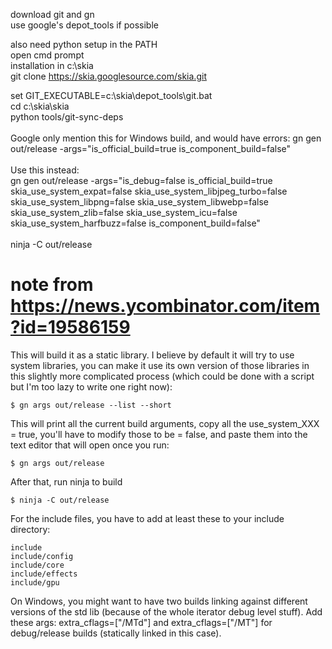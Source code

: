 download git and gn<br>
use google's depot_tools if possible<br>

also need python setup in the PATH<br>
open cmd prompt<br>
installation in c:\skia<br>
git clone https://skia.googlesource.com/skia.git

set GIT_EXECUTABLE=c:\skia\depot_tools\git.bat<br>
cd c:\skia\skia<br>
python tools/git-sync-deps<br>
<br>
Google only mention this for Windows build, and would have errors:
gn gen out/release -args="is_official_build=true is_component_build=false"<br>
<br>
Use this instead:<br>
gn gen out/release -args="is_debug=false is_official_build=true skia_use_system_expat=false skia_use_system_libjpeg_turbo=false skia_use_system_libpng=false skia_use_system_libwebp=false skia_use_system_zlib=false skia_use_system_icu=false skia_use_system_harfbuzz=false is_component_build=false"<br>
<br>
ninja -C out/release


# note from https://news.ycombinator.com/item?id=19586159

This will build it as a static library. I believe by default it will try to use system libraries, you can make it use its own version of those libraries in this slightly more complicated process (which could be done with a script but I'm too lazy to write one right now):

    $ gn args out/release --list --short

This will print all the current build arguments, copy all the use_system_XXX = true, you'll have to modify those to be = false, and paste them into the text editor that will open once you run:

    $ gn args out/release

After that, run ninja to build

    $ ninja -C out/release

For the include files, you have to add at least these to your include directory:

    include
    include/config
    include/core
    include/effects
    include/gpu

On Windows, you might want to have two builds linking against different versions of the std lib (because of the whole iterator debug level stuff). Add these args: extra_cflags=["/MTd"] and extra_cflags=["/MT"] for debug/release builds (statically linked in this case).

